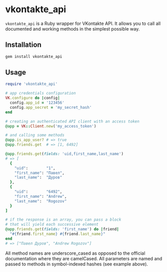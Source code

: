 # vkontakte_api

`vkontakte_api` is a Ruby wrapper for VKontakte API. It allows you to call all documented and working methods in the simplest possible way.

## Installation

``` bash
gem install vkontakte_api
```

## Usage

``` ruby
require 'vkontakte_api'

# app credentials configuration
VK.configure do |config|
  config.app_id = '123456'
  config.app_secret = 'my_secret_hash'
end

# creating an authenticated API client with an access token
@app = VK::Client.new('my_access_token')

# and calling some methods
@app.is_app_user? # => true
@app.friends.get  # => [1, 6492]

@app.friends.get(fields: 'uid,first_name,last_name')
# => [
  {
    "uid":        "1",
    "first_name": "Павел",
    "last_name":  "Дуров"
  },
  {
    "uid":        "6492",
    "first_name": "Andrew",
    "last_name":  "Rogozov"
  }
]

# if the response is an array, you can pass a block
# that will yield each successive element
@app.friends.get(fields: 'first_name') do |friend|
  "#{friend.first_name} #{friend.last_name}"
end
# => ["Павел Дуров", "Andrew Rogozov"]
```

All method names are underscore_cased as opposed to the official documentation where they are camelCased. All parameters are named and passed to methods in symbol-indexed hashes (see example above).
